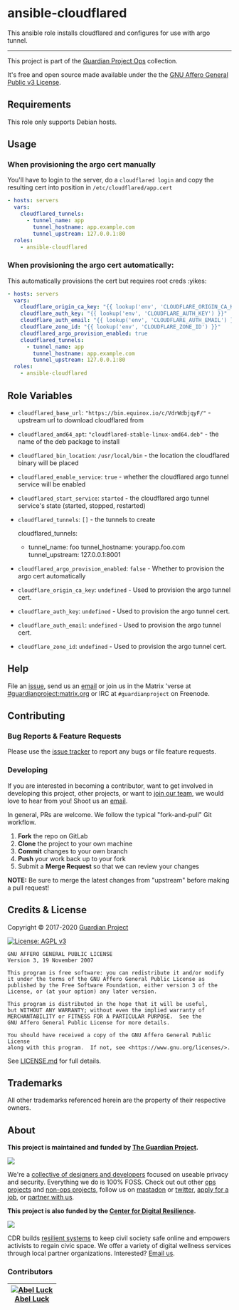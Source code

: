 <!-- 














  ** DO NOT EDIT THIS FILE
  ** 
  ** This file was automatically generated by the `build-harness`. 
  ** 1) Make all changes to `README.yaml` 
  ** 2) Run `make init` (you only need to do this once)
  ** 3) Run`make readme` to rebuild this file. 
  **
  ** (We maintain HUNDREDS of open source projects. This is how we maintain our sanity.)
  **















  -->

# ansible-cloudflared


This ansible role installs cloudflared and configures for use with argo tunnel.


---


This project is part of the [Guardian Project Ops](https://gitlab.com/guardianproject-ops/) collection.







It's free and open source made available under the the [GNU Affero General Public v3 License](LICENSE.md).






## Requirements

This role only supports Debian hosts.

## Usage




### When provisioning the argo cert manually

You'll have to login to the server, do a `cloudflared login` and copy the
resulting cert into position in `/etc/cloudflared/app.cert`

```yaml
- hosts: servers
  vars:
    cloudflared_tunnels:
      - tunnel_name: app
        tunnel_hostname: app.example.com
        tunnel_upstream: 127.0.0.1:80
  roles:
    - ansible-cloudflared
```

### When provisioning the argo cert automatically:

This automatically provisions the cert but requires root creds :yikes:

```yaml
- hosts: servers
  vars:
    cloudflare_origin_ca_key: "{{ lookup('env', 'CLOUDFLARE_ORIGIN_CA_KEY') }}"
    cloudflare_auth_key: "{{ lookup('env', 'CLOUDFLARE_AUTH_KEY') }}"
    cloudflare_auth_email: "{{ lookup('env', 'CLOUDFLARE_AUTH_EMAIL') }}"
    cloudflare_zone_id: "{{ lookup('env', 'CLOUDFLARE_ZONE_ID') }}"
    cloudflared_argo_provision_enabled: true
    cloudflared_tunnels:
      - tunnel_name: app
        tunnel_hostname: app.example.com
        tunnel_upstream: 127.0.0.1:80
  roles:
    - ansible-cloudflared
```






## Role Variables

* `cloudflared_base_url`: `"https://bin.equinox.io/c/VdrWdbjqyF/"` - upstream url to download cloudflared from



* `cloudflared_amd64_apt`: `"cloudflared-stable-linux-amd64.deb"` - the name of the deb package to install



* `cloudflared_bin_location`: `/usr/local/bin` - the location the cloudflared binary will be placed



* `cloudflared_enable_service`: `true` - whether the cloudflared argo tunnel service will be enabled



* `cloudflared_start_service`: `started` - the cloudflared argo tunnel service's state (started, stopped, restarted)



* `cloudflared_tunnels`: `[]` - the tunnels to create


  cloudflared_tunnels:
   - tunnel_name: foo
     tunnel_hostname: yourapp.foo.com
     tunnel_upstream: 127.0.0.1:8001

* `cloudflared_argo_provision_enabled`: `false` - Whether to provision the argo cert automatically



* `cloudflare_origin_ca_key`: `undefined` - Used to provision the argo tunnel cert.



* `cloudflare_auth_key`: `undefined` - Used to provision the argo tunnel cert.



* `cloudflare_auth_email`: `undefined` - Used to provision the argo tunnel cert.



* `cloudflare_zone_id`: `undefined` - Used to provision the argo tunnel cert.






## Help

File an [issue](https://gitlab.com/guardianproject-ops/ansible-cloudflared/issues), send us an [email][email] or join us in the Matrix 'verse at [#guardianproject:matrix.org][matrix] or IRC at `#guardianproject` on Freenode.

## Contributing

### Bug Reports & Feature Requests

Please use the [issue tracker](https://gitlab.com/guardianproject-ops/ansible-cloudflared/issues) to report any bugs or file feature requests.

### Developing

If you are interested in becoming a contributor, want to get involved in
developing this project, other projects, or want to [join our team][join], we
would love to hear from you! Shoot us an [email][join-email].

In general, PRs are welcome. We follow the typical "fork-and-pull" Git workflow.

 1. **Fork** the repo on GitLab
 2. **Clone** the project to your own machine
 3. **Commit** changes to your own branch
 4. **Push** your work back up to your fork
 5. Submit a **Merge Request** so that we can review your changes

**NOTE:** Be sure to merge the latest changes from "upstream" before making a pull request!

## Credits & License 


Copyright © 2017-2020 [Guardian Project][website]












[![License: AGPL v3](https://img.shields.io/badge/License-AGPL%20v3-blue.svg)](https://www.gnu.org/licenses/agpl-3.0.en.html)

    GNU AFFERO GENERAL PUBLIC LICENSE
    Version 3, 19 November 2007

    This program is free software: you can redistribute it and/or modify
    it under the terms of the GNU Affero General Public License as
    published by the Free Software Foundation, either version 3 of the
    License, or (at your option) any later version.

    This program is distributed in the hope that it will be useful,
    but WITHOUT ANY WARRANTY; without even the implied warranty of
    MERCHANTABILITY or FITNESS FOR A PARTICULAR PURPOSE.  See the
    GNU Affero General Public License for more details.

    You should have received a copy of the GNU Affero General Public License
    along with this program.  If not, see <https://www.gnu.org/licenses/>.


See [LICENSE.md](LICENSE.md) for full details.

## Trademarks

All other trademarks referenced herein are the property of their respective owners.

## About

**This project is maintained and funded by [The Guardian Project][website].**

[<img src="https://gitlab.com/guardianproject/guardianprojectpublic/-/raw/master/Graphics/GuardianProject/pngs/logo-black-w256.png"/>][website]

We're a [collective of designers and developers][website] focused on useable
privacy and security. Everything we do is 100% FOSS. Check out out other [ops
projects][gitlab] and [non-ops projects][nonops], follow us on
[mastadon][mastadon] or [twitter][twitter], [apply for a job][join], or
[partner with us][partner].



**This project is also funded by the [Center for Digital Resilience][cdr].**

[<img src="https://gitlab.com/digiresilience/web/digiresilience.org/-/raw/master/assets/images/cdr-logo-gray-256w.png"/>][website]

CDR builds [resilient systems][cdr-tech] to keep civil society safe online and empowers
activists to regain civic space. We offer a variety of digital wellness
services through local partner organizations. Interested? [Email
us][cdr-email].




### Contributors

|  [![Abel Luck][abelxluck_avatar]][abelxluck_homepage]<br/>[Abel Luck][abelxluck_homepage] |
|---|

  [abelxluck_homepage]: https://gitlab.com/abelxluck

  [abelxluck_avatar]: https://secure.gravatar.com/avatar/0f605397e0ead93a68e1be26dc26481a?s=100&amp;d=identicon





[logo-square]: https://assets.gitlab-static.net/uploads/-/system/group/avatar/3262938/guardianproject.png?width=88
[logo]: https://guardianproject.info/GP_Logo_with_text.png
[join]: https://guardianproject.info/contact/join/
[website]: https://guardianproject.info
[cdr]: https://digiresilience.org
[cdr-tech]: https://digiresilience.org/tech/
[matrix]: https://riot.im/app/#/room/#guardianproject:matrix.org
[join-email]: mailto:jobs@guardianproject.info
[email]: mailto:support@guardianproject.info
[cdr-email]: mailto:info@digiresilience.org
[twitter]: https://twitter.com/guardianproject
[mastadon]: https://social.librem.one/@guardianproject
[gitlab]: https://gitlab.com/guardianproject-ops
[nonops]: https://gitlab.com/guardianproject
[partner]: https://guardianproject.info/how-you-can-work-with-us/
